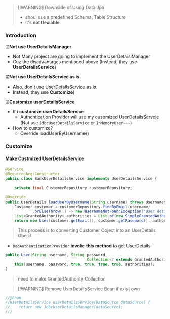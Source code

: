 > [!WARNING] Downside of Using Data Jpa
> - shoul use a predefined Schema, Table Structure  
> - it's **not flexiable**  

### Introduction
☑**Not use UserDetailsManager** 
- Not Many project are going to implement the UserDetaislManager 
- Cuz the disadvantages mentioned above (Instead, they use **UserDetailsService**)

**☑Not use UserDetailsService as is**
- Also, don't use UserDetailsService as is. 
- Instead, they use **Customize**)

☑**Customize userDetailsService**
- If i **customize userDetailsService**
	- Authentication Provider will use my cusomized UserDetailsServcie (Not use `JdbcUserDetailsService` or `InMemoryUser~~~`)
- How to customize?
	- Override loadUserByUsername() 

### Customize 


#### Make Custmized UserDetailsService

```java 
@Service  
@RequiredArgsConstructor  
public class BankUserDetailsService implements UserDetailsService {  
  
    private final CustomerRepository customerRepository;
```
```java 
@Override  
public UserDetails loadUserByUsername(String username) throws UsernameNotFoundException {  
    Customer customer = customerRepository.findByEmail(username)  
            .orElseThrow(() -> new UsernameNotFoundException("User detials not found for the user" + username));  
    List<GrantedAuthority> authorities = List.of(new SimpleGrantedAuthority(customer.getRole()));  
    return new User(customer.getEmail(), customer.getPassword(), authorities);
```
> This process is to converting Customer Object into an UserDetails Obejct 
- `DaoAuthenticationProvider` **invoke this method** to get UserDetails

```java 
public User(String username, String password, 
									Collection<? extends GrantedAuthority> authorities) {  
    this(username, password, true, true, true, true, authorities);  
}
```
> need to make GrantedAuthority Collection 

> [!WARNING] Remove UserDetailsService Bean if exist own 
```java 
//@Bean  
//UserDetailsService userDetailsService(DataSource dataSource) {  
//    return new JdbcUserDetailsManager(dataSource);  
//} 
```



